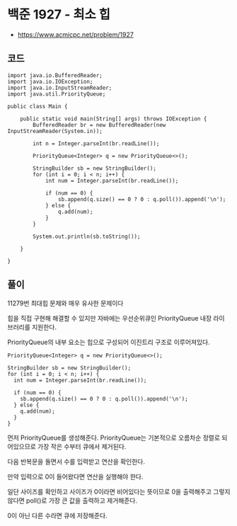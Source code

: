# 백준 1927 - 최소 힙
- https://www.acmicpc.net/problem/1927

## 코드
```
import java.io.BufferedReader;
import java.io.IOException;
import java.io.InputStreamReader;
import java.util.PriorityQueue;

public class Main {

	public static void main(String[] args) throws IOException {
		BufferedReader br = new BufferedReader(new InputStreamReader(System.in));

		int n = Integer.parseInt(br.readLine());

		PriorityQueue<Integer> q = new PriorityQueue<>();

		StringBuilder sb = new StringBuilder();
		for (int i = 0; i < n; i++) {
			int num = Integer.parseInt(br.readLine());

			if (num == 0) {
				sb.append(q.size() == 0 ? 0 : q.poll()).append('\n');
			} else {
				q.add(num);
			}
		}
		
		System.out.println(sb.toString());

	}

}
```

## 풀이
11279번 최대힙 문제와 매우 유사한 문제이다

힙을 직접 구현해 해결할 수 있지만 자바에는 우선순위큐인 PriorityQueue 내장 라이브러리를 지원한다.

PriorityQueue의 내부 요소는 힙으로 구성되어 이진트리 구조로 이루어져있다.

```
PriorityQueue<Integer> q = new PriorityQueue<>();

StringBuilder sb = new StringBuilder();
for (int i = 0; i < n; i++) {
  int num = Integer.parseInt(br.readLine());

  if (num == 0) {
    sb.append(q.size() == 0 ? 0 : q.poll()).append('\n');
  } else {
    q.add(num);
  }
}
```
먼저 PriorityQueue를 생성해준다.
PriorityQueue는 기본적으로 오름차순 정렬로 되어있으므로 가장 작은 수부터 큐에서 제거된다.

다음 반복문을 돌면서 수를 입력받고 연산을 확인한다.

만약 입력으로 0이 들어왔다면 연산을 실행해야 한다. 

일단 사이즈를 확인하고 사이즈가 0이라면 비어있다는 뜻이므로 0을 출력해주고 그렇지않다면 poll()로 가장 큰 값을 출력하고 제거해준다.

0이 아닌 다른 수라면 큐에 저장해준다.  
